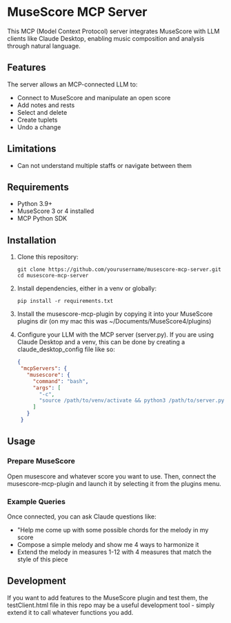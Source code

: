 # MuseScore MCP Server

This MCP (Model Context Protocol) server integrates MuseScore with LLM clients like Claude Desktop, enabling music composition and analysis through natural language.

## Features

The server allows an MCP-connected LLM to:

- Connect to MuseScore and manipulate an open score
- Add notes and rests
- Select and delete
- Create tuplets
- Undo a change

## Limitations

- Can not understand multiple staffs or navigate between them

## Requirements

- Python 3.9+
- MuseScore 3 or 4 installed
- MCP Python SDK

## Installation

1. Clone this repository:
   ```
   git clone https://github.com/yourusername/musescore-mcp-server.git
   cd musescore-mcp-server
   ```

2. Install dependencies, either in a venv or globally:
   ```
   pip install -r requirements.txt
   ```

3. Install the musescore-mcp-plugin by copying it into your MuseScore plugins dir (on my mac this was ~/Documents/MuseScore4/plugins)

4. Configure your LLM with the MCP server (server.py). If you are using Claude Desktop and a venv, this can be done by creating a claude_desktop_config file like so:
   ```json
   {
    "mcpServers": {
      "musescore": {
        "command": "bash",
        "args": [
          "-c",
          "source /path/to/venv/activate && python3 /path/to/server.py"
        ]
      }
    }
   ```
   
## Usage

### Prepare MuseScore

Open musescore and whatever score you want to use. Then, connect the musescore-mcp-plugin and launch it by selecting it from the plugins menu.

### Example Queries

Once connected, you can ask Claude questions like:

- "Help me come up with some possible chords for the melody in my score
- Compose a simple melody and show me 4 ways to harmonize it
- Extend the melody in measures 1-12 with 4 measures that match the style of this piece

## Development

If you want to add features to the MuseScore plugin and test them, the testClient.html file in this repo may be a useful development tool - simply extend it to call whatever functions you add. 
